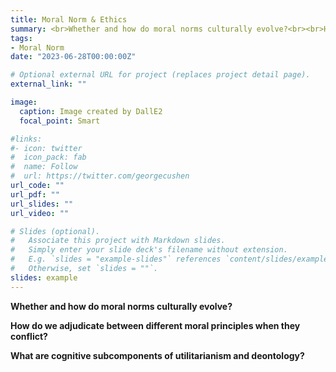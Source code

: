 ```yaml
---
title: Moral Norm & Ethics
summary: <br>Whether and how do moral norms culturally evolve?<br><br>How do we adjudicate between different moral principles when they conflict?<br><br>What are cognitive subcomponents of utilitarianism and deontology?
tags:
- Moral Norm
date: "2023-06-28T00:00:00Z"

# Optional external URL for project (replaces project detail page).
external_link: ""

image:
  caption: Image created by DallE2
  focal_point: Smart

#links:
#- icon: twitter
#  icon_pack: fab
#  name: Follow
#  url: https://twitter.com/georgecushen
url_code: ""
url_pdf: ""
url_slides: ""
url_video: ""

# Slides (optional).
#   Associate this project with Markdown slides.
#   Simply enter your slide deck's filename without extension.
#   E.g. `slides = "example-slides"` references `content/slides/example-slides.md`.
#   Otherwise, set `slides = ""`.
slides: example
---
```


<b> Whether and how do moral norms culturally evolve?

How do we adjudicate between different moral principles when they conflict? 

What are cognitive subcomponents of utilitarianism and deontology?</b>

